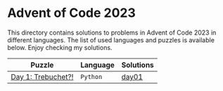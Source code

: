 # Advent of Code 2023

This directory contains solutions to problems in Advent of Code 2023 in 
different languages. The list of used languages and puzzles is available below.
Enjoy checking my solutions.

| Puzzle                                                    | Language | Solutions        |
|-----------------------------------------------------------|----------|------------------|
| [Day 1: Trebuchet?!](https://adventofcode.com/2023/day/1) | `Python` | [day01](./day01) |
